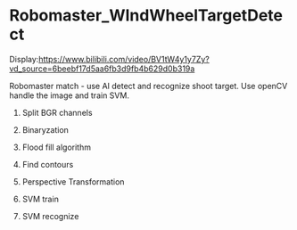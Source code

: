 # Robomaster_WIndWheelTargetDetect

Display:https://www.bilibili.com/video/BV1tW4y1y7Zy?vd_source=6beebf17d5aa6fb3d9fb4b629d0b319a

Robomaster match - use AI detect and recognize shoot target. Use openCV handle the image and train SVM.

1. Split BGR channels

2. Binaryzation

3. Flood fill algorithm

3. Find contours

5. Perspective Transformation

4. SVM train

5. SVM recognize
